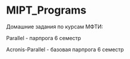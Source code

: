 # MIPT_Programs

Домашние задания по курсам МФТИ:



Parallel - парпрога 6 семестр

Acronis-Parallel - базовая парпрога 6 семестр
